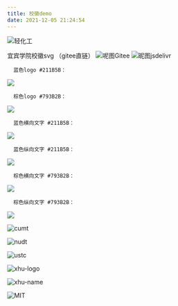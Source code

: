 ```yaml
---
title: 校徽demo
date: 2021-12-05 21:24:54
---
```

![轻化工](https://gitee.com/ruoli07/media/raw/master/svg/suse-logo.svg)

宜宾学院校徽svg （gitee直链）
![呢图Gitee](https://gitee.com/ruoli07/media/raw/master/svg/Nipic_yibinu.svg)
![昵图jsdelivr](https://gcore.jsdelivr.net/gh/xdddhd/doc-web/docs/_media/logo/Nipic_yibinu.svg)

      蓝色logo #211B5B：
![](https://gitee.com/ruoli07/media/raw/master/svg/YibinU-LOGO-%23211B5B.svg)

      棕色logo #793B2B：
![](https://gitee.com/ruoli07/media/raw/master/svg/YibinU-LOGO-%23793B2B.svg)

      蓝色横向文字 #211B5B：
![](https://gitee.com/ruoli07/media/raw/master/svg/YibinU-row-%23211B5B.svg)

      蓝色纵向文字 #211B5B：
![](https://gitee.com/ruoli07/media/raw/master/svg/YibinU-column-%23211B5B.svg)

      棕色横向文字 #793B2B：
![](https://gitee.com/ruoli07/media/raw/master/svg/YibinU-row-%23793B2B.svg)

      棕色纵向文字 #793B2B：
![](https://gitee.com/ruoli07/media/raw/master/svg/YibinU-column-%23793B2B.svg)


![cumt](https://gitee.com/ruoli07/media/raw/master/svg/cumt-logo.svg)

![nudt](https://gitee.com/ruoli07/media/raw/master/svg/nudt.svg)

![ustc](https://gitee.com/ruoli07/media/raw/master/svg/ustc-name.svg)

![xhu-logo](https://gitee.com/ruoli07/media/raw/master/svg/xhu-logo.svg)

![xhu-name](https://gitee.com/ruoli07/media/raw/master/svg/xhu-name.svg)

![MIT](https://gitee.com/ruoli07/media/raw/master/svg/MIT.svg)
